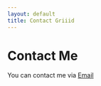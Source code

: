 ```yaml
---
layout: default
title: Contact Griiid
---
```


# Contact Me

You can contact me via [Email](mailto:gridwing@gmail.com)

<!-- <div id="contact">
  <h1 class="pageTitle">Contact Me</h1>
  <form action="http://formspree.io/gridwing@mail.com" method="POST">
    <label for="name">Name</label>
    <input type="text" id="name" name="name" class="full-width"><br>
    <label for="email">Email Address</label>
    <input type="email" id="email" name="_replyto" class="full-width"><br>
    <label for="message">Message</label>
    <textarea name="message" id="message" cols="30" rows="10" class="full-width"></textarea><br>
    <input type="submit" value="Send" class="button">
  </form>
</div> -->
